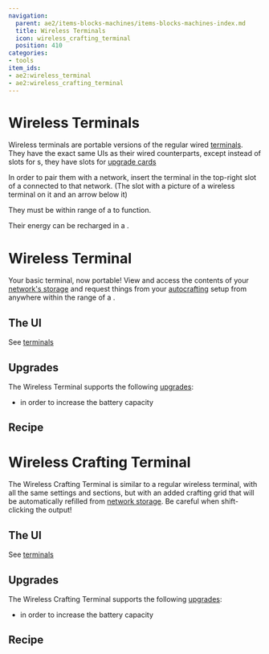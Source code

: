```yaml
---
navigation:
  parent: ae2/items-blocks-machines/items-blocks-machines-index.md
  title: Wireless Terminals
  icon: wireless_crafting_terminal
  position: 410
categories:
- tools
item_ids:
- ae2:wireless_terminal
- ae2:wireless_crafting_terminal
---
```


# Wireless Terminals

<Row>
  <ItemImage id="wireless_terminal" scale="4" />

  <ItemImage id="wireless_crafting_terminal" scale="4" />
</Row>

Wireless terminals are portable versions of the regular wired [terminals](terminals.md). They have the exact same UIs as their
wired counterparts, except instead of slots for <ItemLink id="view_cell" />s, they have slots for [upgrade cards](upgrade_cards.md)

In order to pair them with a network, insert the terminal in the top-right slot of a <ItemLink id="wireless_access_point" />
connected to that network. (The slot with a picture of a wireless terminal on it and an arrow below it)

They must be within range of a <ItemLink id="wireless_access_point" /> to function.

Their energy can be recharged in a <ItemLink id="charger" />.

# Wireless Terminal

<ItemImage id="wireless_terminal" scale="4" />

Your basic terminal, now portable! View and access the contents of your [network's storage](../ae2-mechanics/import-export-storage.md)
and request things from your [autocrafting](../ae2-mechanics/autocrafting.md) setup from anywhere within the range of a
<ItemLink id="wireless_access_point" />.

## The UI

See [terminals](terminals.md)

## Upgrades

The Wireless Terminal supports the following [upgrades](upgrade_cards.md):

*   <ItemLink id="energy_card" /> in order to increase the battery capacity

## Recipe

<RecipeFor id="wireless_terminal" />

# Wireless Crafting Terminal

<ItemImage id="wireless_crafting_terminal" scale="4" />

The Wireless Crafting Terminal is similar to a regular wireless terminal, with all the same settings and sections, but with an added crafting grid that will be automatically
refilled from [network storage](../ae2-mechanics/import-export-storage.md). Be careful when shift-clicking the output!

## The UI

See [terminals](terminals.md)

## Upgrades

The Wireless Crafting Terminal supports the following [upgrades](upgrade_cards.md):

*   <ItemLink id="energy_card" /> in order to increase the battery capacity

## Recipe

<RecipeFor id="wireless_crafting_terminal" />
